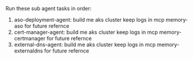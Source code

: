 Run these sub agent tasks in order:

1. aso-deployment-agent: build me aks cluster keep logs in mcp memory-aso for future refernce
2. cert-manager-agent: build me aks cluster keep logs in mcp memory-certmanager for future refernce
3. external-dns-agent: build me aks cluster keep logs in mcp memory-externaldns for future refernce
